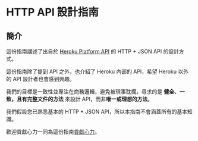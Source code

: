 # HTTP API 設計指南

## 簡介

這份指南講述了出自於 [Heroku Platform API](https://devcenter.heroku.com/articles/platform-api-reference)
的 HTTP + JSON API 的設計方式。

這份指南除了提到 API 之外，也介紹了 Heroku 內部的 API，希望 Heroku 
以外的 API 設計者也會感到興趣。

我們的目標是一致性並專注在商務邏輯，避免被瑣事耽擱。尋求的是
**健全、一致，且有完整文件的方法** 來設計 API，而非**唯一或理想的方法**。

我們假設您已熟悉基本的 HTTP + JSON API，所以本指南不會涵蓋所有的基本知識。

歡迎貢獻心力一同為這份指南[貢獻心力](CONTRIBUTING.md)。
